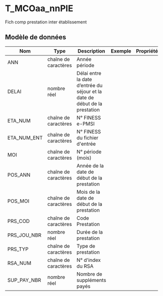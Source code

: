 # T_MCOaa_nnPIE

Fich comp prestation inter établissement


## Modèle de données

|Nom|Type|Description|Exemple|Propriétés|
|-|-|-|-|-|
|ANN|chaîne de caractères|Année période|||
|DELAI|nombre réel|Délai entre la date d’entrée du séjour et la date de début de la prestation|||
|ETA_NUM|chaîne de caractères|N° FINESS e-PMSI|||
|ETA_NUM_ENT|chaîne de caractères|N° FINESS du fichier d'entrée|||
|MOI|chaîne de caractères|N° période (mois)|||
|POS_ANN|chaîne de caractères|Année de la date de début de la prestation|||
|POS_MOI|chaîne de caractères|Mois de la date de début de la prestation|||
|PRS_COD|chaîne de caractères|Code Prestation|||
|PRS_JOU_NBR|nombre réel|Durée de la prestation|||
|PRS_TYP|chaîne de caractères|Type de prestation|||
|RSA_NUM|chaîne de caractères|N° d'index du RSA|||
|SUP_PAY_NBR|nombre réel|Nombre de suppléments payés|||
